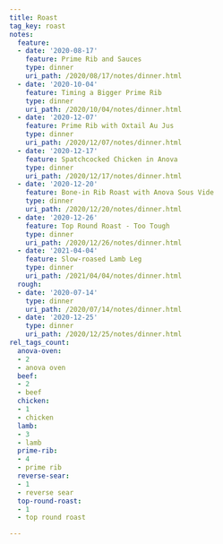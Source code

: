 ```yaml
---
title: Roast
tag_key: roast
notes:
  feature:
  - date: '2020-08-17'
    feature: Prime Rib and Sauces
    type: dinner
    uri_path: /2020/08/17/notes/dinner.html
  - date: '2020-10-04'
    feature: Timing a Bigger Prime Rib
    type: dinner
    uri_path: /2020/10/04/notes/dinner.html
  - date: '2020-12-07'
    feature: Prime Rib with Oxtail Au Jus
    type: dinner
    uri_path: /2020/12/07/notes/dinner.html
  - date: '2020-12-17'
    feature: Spatchcocked Chicken in Anova
    type: dinner
    uri_path: /2020/12/17/notes/dinner.html
  - date: '2020-12-20'
    feature: Bone-in Rib Roast with Anova Sous Vide
    type: dinner
    uri_path: /2020/12/20/notes/dinner.html
  - date: '2020-12-26'
    feature: Top Round Roast - Too Tough
    type: dinner
    uri_path: /2020/12/26/notes/dinner.html
  - date: '2021-04-04'
    feature: Slow-roased Lamb Leg
    type: dinner
    uri_path: /2021/04/04/notes/dinner.html
  rough:
  - date: '2020-07-14'
    type: dinner
    uri_path: /2020/07/14/notes/dinner.html
  - date: '2020-12-25'
    type: dinner
    uri_path: /2020/12/25/notes/dinner.html
rel_tags_count:
  anova-oven:
  - 2
  - anova oven
  beef:
  - 2
  - beef
  chicken:
  - 1
  - chicken
  lamb:
  - 3
  - lamb
  prime-rib:
  - 4
  - prime rib
  reverse-sear:
  - 1
  - reverse sear
  top-round-roast:
  - 1
  - top round roast

---
```


